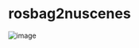 # rosbag2nuscenes
![image](https://user-images.githubusercontent.com/59099798/155028852-f129eac5-fb29-4a4b-bb91-c201a90b01e6.png)
